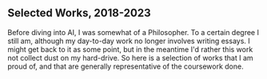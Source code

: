 ## Selected Works, 2018-2023

Before diving into AI, I was somewhat of a Philosopher. To a certain degree I still am, although my day-to-day work no longer involves
writing essays. I might get back to it as some point, but in the meantime I'd rather this work not collect dust on my hard-drive.
So here is a selection of works that I am proud of, and that are generally representative of the coursework done.
